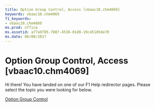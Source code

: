 ```yaml
---
title: Option Group Control, Access [vbaac10.chm4069]
keywords: vbaac10.chm4069
f1_keywords:
- vbaac10.chm4069
ms.prod: office
ms.assetid: a77a9785-7887-4538-81d8-19c45185de70
ms.date: 06/08/2017
---
```



# Option Group Control, Access [vbaac10.chm4069]

Hi there! You have landed on one of our F1 Help redirector pages. Please select the topic you were looking for below.

[Option Group Control](http://msdn.microsoft.com/library/a67b22b7-d3a8-c9c6-cb1b-a6d544b2fefe%28Office.15%29.aspx)

